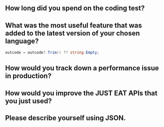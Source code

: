 ## How long did you spend on the coding test?


## What was the most useful feature that was added to the latest version of your chosen language? 

```c#
outcode = outcode?.Trim() ?? string.Empty;
```

## How would you track down a performance issue in production?


## How would you improve the JUST EAT APIs that you just used?

## Please describe yourself using JSON.

